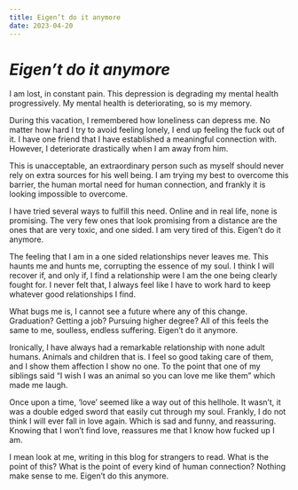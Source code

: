 ```yaml
---
title: Eigen’t do it anymore
date: 2023-04-20
---
```

# _Eigen’t do it anymore_

I am lost, in constant pain. This depression is degrading my mental health progressively. My mental health is deteriorating, so is my memory. 

During this vacation, I remembered how loneliness can depress me. No matter how hard I try to avoid feeling lonely, I end up feeling the fuck out of it. I have one friend that I have established a meaningful connection with. However, I deteriorate drastically when I am away from him. 

This is unacceptable, an extraordinary person such as myself should never rely on extra sources for his well being. I am trying my best to overcome this barrier, the human mortal need for human connection, and frankly it is looking impossible to overcome.

I have tried several ways to fulfill this need. Online and in real life, none is promising. The very few ones that look promising from a distance are the ones that are very toxic, and one sided. I am very tired of this. Eigen’t do it anymore.

The feeling that I am in a one sided relationships never leaves me. This haunts me and hunts me, corrupting the essence of my soul. I think I will recover if, and only if, I find a relationship were I am the one being clearly fought for. I never felt that, I always feel like I have to work hard to keep whatever good relationships I find.

What bugs me is, I cannot see a future where any of this change. Graduation? Getting a job? Pursuing higher degree? All of this feels the same to me, soulless, endless suffering. Eigen’t do it anymore.

Ironically, I have always had a remarkable relationship with none adult humans. Animals and children that is. I feel so good taking care of them, and I show them affection I show no one. To the point that one of my siblings said “I wish I was an animal so you can love me like them” which made me laugh.

Once upon a time, ‘love’ seemed like a way out of this hellhole. It wasn’t, it was a double edged sword that easily cut through my soul. Frankly, I do not think I will ever fall in love again. Which is sad and funny, and reassuring. Knowing that I won’t find love, reassures me that I know how fucked up I am. 

I mean look at me, writing in this blog for strangers to read. What is the point of this? What is the point of every kind of human connection? Nothing make sense to me. Eigen’t do this anymore.